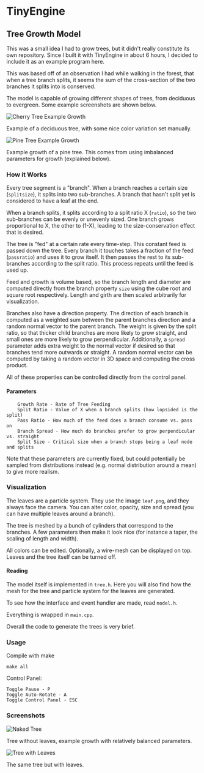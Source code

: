 # TinyEngine

## Tree Growth Model
This was a small idea I had to grow trees, but it didn't really constitute its own repository. Since I built it with TinyEngine in about 6 hours, I decided to include it as an example program here.

This was based off of an observation I had while walking in the forest, that when a tree branch splits, it seems the sum of the cross-section of the two branches it splits into is conserved.

The model is capable of growing different shapes of trees, from deciduous to evergreen. Some example screenshots are shown below.

![Cherry Tree Example Growth](https://github.com/weigert/TinyEngine/blob/master/examples/6_Tree/screenshots/Cherry.png)

Example of a deciduous tree, with some nice color variation set manually.

![Pine Tree Example Growth](https://github.com/weigert/TinyEngine/blob/master/examples/6_Tree/screenshots/Pine.png)

Example growth of a pine tree. This comes from using imbalanced parameters for growth (explained below).

### How it Works
Every tree segment is a "branch". When a branch reaches a certain size (`splitsize`), it splits into two sub-branches. A branch that hasn't split yet is considered to have a leaf at the end.

When a branch splits, it splits according to a split ratio X (`ratio`), so the two sub-branches can be evenly or unevenly sized. One branch grows proportional to X, the other to (1-X), leading to the size-conservation effect that is desired.

The tree is "fed" at a certain rate every time-step. This constant feed is passed down the tree. Every branch it touches takes a fraction of the feed (`passratio`) and uses it to grow itself. It then passes the rest to its sub-branches according to the split ratio. This process repeats until the feed is used up.

Feed and growth is volume based, so the branch length and diameter are computed directly from the branch property `size` using the cube root and square root respectively. Length and girth are then scaled arbitrarily for visualization.

Branches also have a direction property. The direction of each branch is computed as a weighted sum between the parent branches direction and a random normal vector to the parent branch. The weight is given by the split ratio, so that thicker child branches are more likely to grow straight, and small ones are more likely to grow perpendicular. Additionally, a `spread` parameter adds extra weight to the normal vector if desired so that branches tend more outwards or straight. A random normal vector can be computed by taking a random vector in 3D space and computing the cross product.

All of these properties can be controlled directly from the control panel.

#### Parameters

        Growth Rate - Rate of Tree Feeding
        Split Ratio - Value of X when a branch splits (how lopsided is the split)
        Pass Ratio - How much of the feed does a branch consume vs. pass on
        Branch Spread - How much do branches prefer to grow perpendicular vs. straight
        Split Size - Critical size when a branch stops being a leaf node and splits

Note that these parameters are currently fixed, but could potentially be sampled from distributions instead (e.g. normal distribution around a mean) to give more realism.

### Visualization
The leaves are a particle system. They use the image `leaf.png`, and they always face the camera. You can alter color, opacity, size and spread (you can have multiple leaves around a branch).

The tree is meshed by a bunch of cylinders that correspond to the branches. A few parameters then make it look nice (for instance a taper, the scaling of length and width).

All colors can be edited. Optionally, a wire-mesh can be displayed on top. Leaves and the tree itself can be turned off. 

#### Reading

The model itself is implemented in `tree.h`. Here you will also find how the mesh for the tree and particle system for the leaves are generated.

To see how the interface and event handler are made, read `model.h`.

Everything is wrapped in `main.cpp`.

Overall the code to generate the trees is very brief.

### Usage

Compile with make
        
    make all
        
Control Panel:

    Toggle Pause - P
    Toggle Auto-Rotate - A
    Toggle Control Panel - ESC

### Screenshots

![Naked Tree](https://github.com/weigert/TinyEngine/blob/master/examples/6_Tree/screenshots/Naked.png)

Tree without leaves, example growth with relatively balanced parameters.

![Tree with Leaves](https://github.com/weigert/TinyEngine/blob/master/examples/6_Tree/screenshots/Leaves.png)

The same tree but with leaves.
